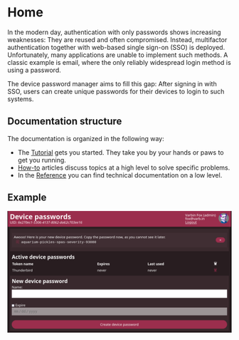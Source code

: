 # Home

In the modern day, authentication with only passwords shows increasing weaknesses:
They are reused and often compromised.
Instead, multifactor authentication together with web-based single sign-on (SSO) is deployed.
Unfortunately, many applications are unable to implement such methods.
A classic example is email, where the only reliably widespread login method is using a password.

The device password manager aims to fill this gap:
After signing in with SSO, users can create unique passwords for their devices to login to such systems.

## Documentation structure

The documentation is organized in the following way:

 - The [Tutorial](tutorial/index.md) gets you started. 
   They take you by your hands or paws to get you running.
 - [How-to](how-to/index.md) articles discuss topics at a high level to solve specific problems.
 - In the [Reference](reference/index.md) you can find technical documentation on a low 
   level.

## Example

![](images/example.png)